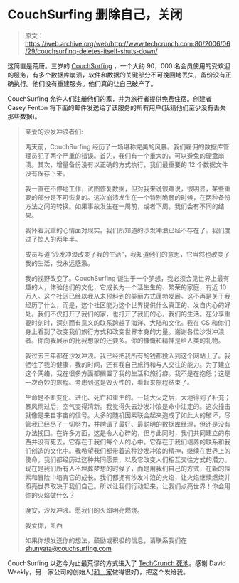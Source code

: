 # CouchSurfing 删除自己，关闭

> 原文：<https://web.archive.org/web/http://www.techcrunch.com:80/2006/06/29/couchsurfing-deletes-itself-shuts-down/>

 [](https://web.archive.org/web/20230321004436/http://www.couchsurfing.com/) 这简直是荒唐。三岁的 [CouchSurfing](https://web.archive.org/web/20230321004436/http://www.couchsurfing.com/) ，一个大约 90，000 名会员使用的受欢迎的服务，有多个数据库崩溃，软件和数据的关键部分不可挽回地丢失，备份没有正确执行。他们没有重建服务。他们真的让自己破产了。

CouchSurfing 允许人们注册他们的家，并为旅行者提供免费住宿。创建者 Casey Fenton 将下面的邮件发送给了该服务的所有用户(我猜他们至少没有丢失那些数据)。

> 亲爱的沙发冲浪者们:
> 
> 两天前，CouchSurfing 经历了一场堪称完美的风暴。我们雇佣的数据库管理员犯了两个严重的错误。首先，我们有一个重大的，可以避免的硬盘崩溃。其次，增量备份没有以正确的方式执行，我们最重要的 12 个数据文件没有保存下来。
> 
> 我一直在不停地工作，试图修复数据，但对我来说很难说，很明显，某些重要的部分是不可恢复的。这次崩溃发生在一个特别脆弱的时候，在两种备份方法之间的转换。如果事故发生在一周前，或者下周，我们会有不同的结果。
> 
> 我怀着沉重的心情面对现实。我们所知道的沙发冲浪已经不存在了。我们度过了惊人的两年半。
> 
> 成员写道“沙发冲浪改变了我的生活”，我知道他们的意思，它当然也改变了我的生活，我永远感激。
> 
> 我的视野改变了。CouchSurfing 诞生于一个梦想，我必须会见世界上最有趣的人，体验他们的文化，它成长为一个活生生的、繁荣的家庭，有近 10 万人。这个社区已经以我从未预料到的美丽方式蓬勃发展。这不再是关于我经历了什么，而是，这个社区能为这个世界提供什么真正的、发自内心的好处。我们不仅打开了我们的家，也打开了我们的心，我们的生活。在分享重要时刻时，深刻而有意义的联系跨越了海洋、大陆和文化。我在 CS 和你们身上看到了改变我们旅行方式和改变世界本身的力量。谢谢各位沙发冲浪者。你向我展示的比我想象的还要多。你的慷慨和精神是给人类的礼物。
> 
> 我过去三年都在沙发冲浪。我已经把我所有的钱都投入到这个网站上了。我牺牲了我的健康，我的时间，还有我自己旅行和与人交往的能力。为了建立这个网络，我在很多方面都搁置了我的生活和旅行癖。我不是在抱怨；这是一次奇妙的旅程。考虑到这是毁灭性的，看起来旅程结束了。
> 
> 生命是不断变化、进化、死亡和重生的。一场大火之后，大地得到了补充；暴风雨过后，空气变得清新。我觉得失去沙发冲浪是命中注定的。这次撞击就像是来自宇宙的信号。太多的随机因素联合起来造成了如此大的破坏，尽管我已经尽了一切努力，并聘请了最好、最聪明的数据库经理，但还是没有办法挽回。在许多方面，这是令人心碎的，但与此同时，我们共同建立的东西并没有死去，它存在于我们每个人的心中。它存在于我们培养的联系和我们创造的文化中。我希望我们都带着这种沙发冲浪的精神，继续在世界上的使命。我们都经历过这种共同愿景，以及它改变人们相互交往方式的潜力。现在是我们所有人不埋葬梦想的时候了，而是用我们自己的方式，在新的探索和冒险中培育它的成长。我们都拥有沙发冲浪的火焰，让火焰继续燃烧并照亮世界取决于我们自己。所以让我们行动起来，让我们点亮世界！你会用你的火焰做什么？
> 
> 晚安，沙发冲浪。愿我们的火焰明亮燃烧。
> 
> 我爱你，凯西
> 
> 如果你想发送你的想法，鼓励或积极的信息，请联系我们在 shunyata@couchsurfing.com

CouchSurfing 以迄今为止最荒谬的方式进入了 [TechCrunch 死池](https://web.archive.org/web/20230321004436/https://techcrunch.com/tag/deadpool)。感谢 David Weekly，另一家公司的创始人[(和](https://web.archive.org/web/20230321004436/https://techcrunch.com/2006/06/15/myspace-nukes-singlestatus)[一家](https://web.archive.org/web/20230321004436/http://www.pbwiki.com/)做得很好)，把这个发给我。